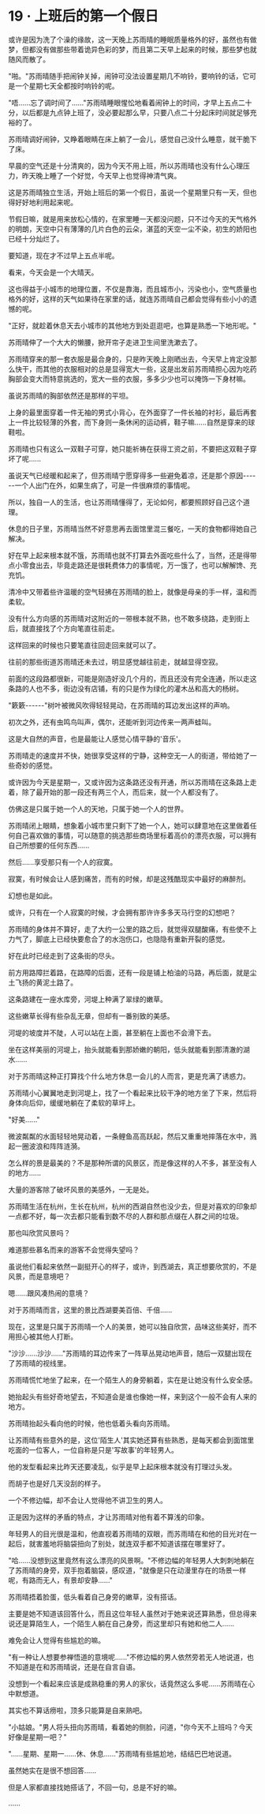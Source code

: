 <link rel="stylesheet" href="../../styles/text.css" />
<h1>19 · 上班后的第一个假日</h1>

或许是因为洗了个澡的缘故，这一天晚上苏雨晴的睡眠质量格外的好，虽然也有做梦，但都没有做那些带着诡异色彩的梦，而且第二天早上起来的时候，那些梦也就随风而散了。

"啪。"苏雨晴随手把闹钟关掉，闹钟可没法设置星期几不响铃，要响铃的话，它可是一个星期七天全都按时响铃的呢。

"唔......忘了调时间了......"苏雨晴睡眼惺忪地看着闹钟上的时间，才早上五点二十分，以后都是九点钟上班了，没必要起那么早，只要八点二十分起床时间就足够充裕的了。

苏雨晴调好闹钟，又睁着眼睛在床上躺了一会儿，感觉自己没什么睡意，就干脆下了床。

早晨的空气还是十分清爽的，因为今天不用上班，所以苏雨晴也没有什么心理压力，昨天晚上睡了一个好觉，今天早上也觉得神清气爽。

这是苏雨晴独立生活，开始上班后的第一个假日，虽说一个星期里只有一天，但也得好好地利用起来呢。

节假日嘛，就是用来放松心情的，在家里睡一天都没问题，只不过今天的天气格外的明朗，天空中只有薄薄的几片白色的云朵，湛蓝的天空一尘不染，初生的娇阳也已经十分灿烂了。

要知道，现在才不过早上五点半呢。

看来，今天会是一个大晴天。

这也得益于小城市的地理位置，不仅是靠海，而且城市小，污染也小，空气质量也格外的好，这样的天气如果待在家里的话，就连苏雨晴自己都会觉得有些小小的遗憾的呢。

"正好，就趁着休息天去小城市的其他地方到处逛逛吧，也算是熟悉一下地形呢。"

苏雨晴伸了一个大大的懒腰，掀开帘子走进卫生间里洗漱去了。

苏雨晴穿来的那一套衣服是最合身的，只是昨天晚上刚晒出去，今天早上肯定没那么快干，而其他的衣服相对的总是显得宽大一些，这是出发前苏雨晴担心因为吃药胸部会变大而特意挑选的，宽大一些的衣服，多多少少也可以掩饰一下身材嘛。

虽说苏雨晴的胸部依然还是那样的平坦。

上身的最里面穿着一件无袖的男式小背心，在外面穿了一件长袖的衬衫，最后再套上一件比较轻薄的外套，而下身则一条休闲的运动裤，鞋子嘛......自然是穿来的球鞋啦。

苏雨晴也只有这么一双鞋子可穿，她只能祈祷在获得工资之前，不要把这双鞋子穿坏了呢......

虽说天气已经暖和起来了，但苏雨晴宁愿穿得多一些避免着凉，还是那个原因------一个人出门在外，如果生病了，可是一件很麻烦的事情呢。

所以，独自一人的生活，也让苏雨晴懂得了，无论如何，都要照顾好自己这个道理。

休息的日子里，苏雨晴当然不好意思再去面馆里混三餐吃，一天的食物都得她自己解决。

好在早上起来根本就不饿，苏雨晴也就不打算去外面吃些什么了，当然，还是得带点小零食出去，毕竟走路还是很耗费体力的事情呢，万一饿了，也可以解解馋、充充饥。

清冷中又带着些许温暖的空气轻拂在苏雨晴的脸上，就像是母亲的手一样，温和而柔软。

没有什么方向感的苏雨晴对这附近的一带根本就不熟，也不敢多绕路，走到街上后，就直接找了个方向笔直往前走。

这样回来的时候也只要笔直往回走回来就可以了。

往前的那些街道苏雨晴还未去过，明显感觉越往前走，就越显得空寂。

前面的这段路都很新，可能是刚造好没几个月的，而且还没有完全连通，所以走这条路的人也不多，街边没有店铺，有的只是作为绿化的灌木丛和高大的杨树。

"簌簌------"树叶被微风吹得轻轻晃动，在苏雨晴的耳边发出这样的声响。

初次之外，还有虫鸣鸟叫声，偶尔，还能听到河边传来一两声蛙叫。

这是大自然的声音，也是最能让人感觉心情平静的'音乐'。

苏雨晴走的速度并不快，她很享受这样的宁静，这种空无一人的街道，带给她了一些奇妙的感觉。

或许因为今天是星期一，又或许因为这条路还没有开通，所以苏雨晴在这条路上走着，除了最开始的那一段还有两三个人，而后来，就一个人都没有了。

仿佛这是只属于她一个人的天地，只属于她一个人的世界。

苏雨晴闭上眼睛，想象着小城市里只剩下了她一个人，她可以肆意地在这里做着任何自己喜欢做的事情，可以随意的挑选那些商场里标着高价的漂亮衣服，可以拥有自己所想要的任何东西......

然后......享受那只有一个人的寂寞。

寂寞，有时候会让人感到痛苦，而有的时候，却是这残酷现实中最好的麻醉剂。

幻想也是如此。

或许，只有在一个人寂寞的时候，才会拥有那许许多多天马行空的幻想吧？

苏雨晴的身体并不算好，走了大约一公里的路之后，就觉得双腿酸痛，有些使不上力气了，脚底上已经快要愈合了的水泡伤口，也隐隐有重新开裂的感觉。

好在此时已经走到了这条街的尽头。

前方用路障拦着路，在路障的后面，还有一段是铺上柏油的马路，再后面，就是尘土飞扬的黄泥土路了。

这条路建在一座水库旁，河堤上种满了翠绿的嫩草。

这些嫩草长得有些杂乱无章，但却有一番别致的美感。

河堤的坡度并不陡，人可以站在上面，甚至躺在上面也不会滑下去。

坐在这样美丽的河堤上，抬头就能看到那娇嫩的朝阳，低头就能看到那清澈的湖水......

对于苏雨晴这种正打算找个什么地方休息一会儿的人而言，更是充满了诱惑力。

苏雨晴小心翼翼地走到河堤上，找了一个看起来比较干净的地方坐了下来，然后将身体向后仰，缓缓地躺在了柔软的草坪上。

"好美......"

微波粼粼的水面轻轻地晃动着，一条鲤鱼高高跃起，然后又重重地摔落在水中，溅起一圈波浪和阵阵涟漪。

怎么样的景是最美的？不是那种所谓的风景区，而是像这样的人不多，甚至没有人的地方......

大量的游客除了破坏风景的美感外，一无是处。

苏雨晴生活在杭州，生长在杭州，杭州的西湖自然也没少去，但是对喜欢的印象却一点都不好，每一次去都只能看到数不尽的人群和那点缀在人群之间的垃圾。

那也叫欣赏风景吗？

难道那些慕名而来的游客不会觉得失望吗？

虽说他们看起来依然一副挺开心的样子，或许，到西湖去，真正想要欣赏的，不是风景，而是意境吧？

嗯......跟风凑热闹的意境？

对于苏雨晴而言，这里的景比西湖要美百倍、千倍......

现在，这里是只属于苏雨晴一个人的美景，她可以独自欣赏，品味这些美好，而不用担心被其他人打断。

"沙沙......沙沙......"苏雨晴的耳边传来了一阵草丛晃动地声音，随后一双腿出现在了苏雨晴的视线里。

苏雨晴慌忙地坐了起来，在一个陌生人的身旁躺着，实在是让她没有什么安全感。

她抬起头有些好奇地望去，不知道会是谁也像她一样，来到这个一般不会有人来的地方。

苏雨晴抬起头看向他的时候，他也低着头看向苏雨晴。

让苏雨晴有些意外的是，这位'陌生人'其实她还算有些熟悉，是每天都会到面馆里吃面的一位客人，一位自称是只是'写故事'的年轻男人。

他的发型看起来比昨天还要凌乱，似乎是早上起床根本就没有打理过头发。

而胡子也是好几天没刮的样子。

一个不修边幅，却不会让人觉得他不讲卫生的男人。

正是因为这样的矛盾的特点，才让苏雨晴对他有着不算浅的印象。

年轻男人的目光很是温和，他直视着苏雨晴的双眼，而苏雨晴在和他的目光对在一起后，就害羞地将脑袋扭向了别处，就连双手都不知道该摆在哪里好了。

"哈......没想到这里竟然有这么漂亮的风景啊。"不修边幅的年轻男人大刺刺地躺在了苏雨晴的身旁，双手抱着脑袋，感叹道，"就像是只在动漫里存在的场景一样呢，有路而无人，有景却安静......"

苏雨晴捂着脸蛋，低头看着自己身旁的嫩草，没有搭话。

主要是她不知道该回答什么，而且这位年轻人虽然对于她来说还算熟悉，但总得来说还是算陌生人，一个陌生人躺在自己身旁，而这里却只有她和他二人......

难免会让人觉得有些尴尬的嘛。

"有一种让人想要参禅悟道的意境呢......"不修边幅的男人依然旁若无人地说道，也不知道是在和苏雨晴说，还是在自言自语。

没想到一个看起来应该是成熟稳重的男人的家伙，话竟然这么多呢......苏雨晴在心中默想道。

其实也不算话痨啦，顶多只能算是自来熟吧。

"小姑娘。"男人将头扭向苏雨晴，看着她的侧脸，问道，"你今天不上班吗？今天好像是星期一吧？"

"......星期、星期一......休、休息......"苏雨晴有些尴尬地，结结巴巴地说道。

虽然她实在是很不想回答......

但是人家都直接找她搭话了，不回一句，总是不好的嘛。

......
